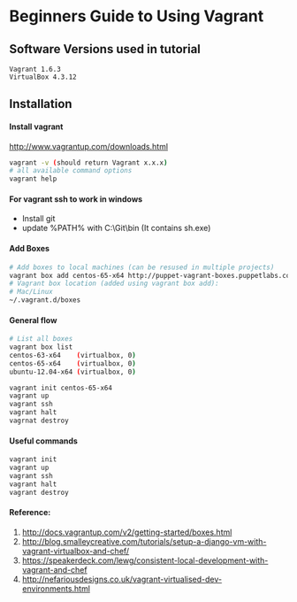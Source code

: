 # Beginners Guide to Using Vagrant

## Software Versions used in tutorial
```
Vagrant 1.6.3
VirtualBox 4.3.12
```

## Installation
#### Install vagrant 
http://www.vagrantup.com/downloads.html
```sh
vagrant -v (should return Vagrant x.x.x)
# all available command options
vagrant help
```

#### For vagrant ssh to work in windows
* Install git
* update %PATH% with C:\Git\bin (It contains sh.exe)

#### Add Boxes 
```sh
# Add boxes to local machines (can be resused in multiple projects)
vagrant box add centos-65-x64 http://puppet-vagrant-boxes.puppetlabs.com/centos-65-x64-virtualbox-puppet.box
# Vagrant box location (added using vagrant box add):
# Mac/Linux
~/.vagrant.d/boxes
```

#### General flow
```sh
# List all boxes
vagrant box list
centos-63-x64    (virtualbox, 0)
centos-65-x64    (virtualbox, 0)
ubuntu-12.04-x64 (virtualbox, 0)

vagrant init centos-65-x64
vagrant up
vagrant ssh
vagrant halt
vagrnat destroy
```

#### Useful commands
```sh
vagrant init
vagrant up
vagrant ssh
vagrant halt
vagrant destroy
```

#### Reference:
1. http://docs.vagrantup.com/v2/getting-started/boxes.html
2. http://blog.smalleycreative.com/tutorials/setup-a-django-vm-with-vagrant-virtualbox-and-chef/
3. https://speakerdeck.com/lewg/consistent-local-development-with-vagrant-and-chef
4. http://nefariousdesigns.co.uk/vagrant-virtualised-dev-environments.html


